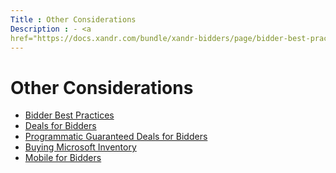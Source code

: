 ```yaml
---
Title : Other Considerations
Description : - <a
href="https://docs.xandr.com/bundle/xandr-bidders/page/bidder-best-practices.html"
---
```



# Other Considerations





- <a
  href="https://docs.xandr.com/bundle/xandr-bidders/page/bidder-best-practices.html"
  class="xref" target="_blank">Bidder Best Practices</a>
- <a
  href="https://docs.xandr.com/bundle/xandr-bidders/page/deals-for-bidders.html"
  class="xref" target="_blank">Deals for Bidders</a>
- <a
  href="https://docs.xandr.com/bundle/xandr-bidders/page/programmatic-guaranteed-deals-for-bidders.html"
  class="xref" target="_blank">Programmatic Guaranteed Deals for
  Bidders</a>
- <a
  href="https://docs.xandr.com/bundle/xandr-bidders/page/buying-microsoft-inventory.html"
  class="xref" target="_blank">Buying Microsoft Inventory</a>
- <a
  href="https://docs.xandr.com/bundle/xandr-bidders/page/mobile-for-bidders.html"
  class="xref" target="_blank">Mobile for Bidders</a>






